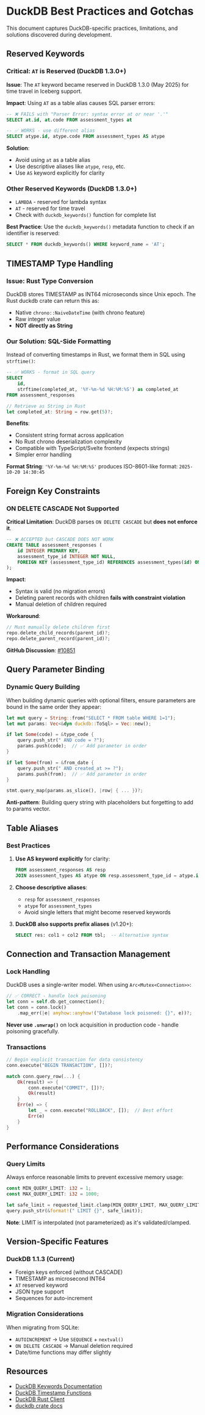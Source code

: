 # DuckDB Best Practices and Gotchas

This document captures DuckDB-specific practices, limitations, and solutions discovered during development.

## Reserved Keywords

### Critical: `AT` is Reserved (DuckDB 1.3.0+)

**Issue**: The `AT` keyword became reserved in DuckDB 1.3.0 (May 2025) for time travel in Iceberg support.

**Impact**: Using `AT` as a table alias causes SQL parser errors:
```sql
-- ❌ FAILS with "Parser Error: syntax error at or near '.'"
SELECT at.id, at.code FROM assessment_types at

-- ✅ WORKS - use different alias
SELECT atype.id, atype.code FROM assessment_types AS atype
```

**Solution**:
- Avoid using `at` as a table alias
- Use descriptive aliases like `atype`, `resp`, etc.
- Use `AS` keyword explicitly for clarity

### Other Reserved Keywords (DuckDB 1.3.0+)
- `LAMBDA` - reserved for lambda syntax
- `AT` - reserved for time travel
- Check with `duckdb_keywords()` function for complete list

**Best Practice**: Use the `duckdb_keywords()` metadata function to check if an identifier is reserved:
```sql
SELECT * FROM duckdb_keywords() WHERE keyword_name = 'AT';
```

## TIMESTAMP Type Handling

### Issue: Rust Type Conversion

DuckDB stores TIMESTAMP as INT64 microseconds since Unix epoch. The Rust duckdb crate can return this as:
- Native `chrono::NaiveDateTime` (with chrono feature)
- Raw integer value
- **NOT directly as String**

### Our Solution: SQL-Side Formatting

Instead of converting timestamps in Rust, we format them in SQL using `strftime()`:

```sql
-- ✅ WORKS - format in SQL query
SELECT
    id,
    strftime(completed_at, '%Y-%m-%d %H:%M:%S') as completed_at
FROM assessment_responses
```

```rust
// Retrieve as String in Rust
let completed_at: String = row.get(5)?;
```

**Benefits**:
- Consistent string format across application
- No Rust chrono deserialization complexity
- Compatible with TypeScript/Svelte frontend (expects strings)
- Simpler error handling

**Format String**: `'%Y-%m-%d %H:%M:%S'` produces ISO-8601-like format: `2025-10-20 14:30:45`

## Foreign Key Constraints

### ON DELETE CASCADE Not Supported

**Critical Limitation**: DuckDB parses `ON DELETE CASCADE` but **does not enforce it**.

```sql
-- ❌ ACCEPTED but CASCADE DOES NOT WORK
CREATE TABLE assessment_responses (
    id INTEGER PRIMARY KEY,
    assessment_type_id INTEGER NOT NULL,
    FOREIGN KEY (assessment_type_id) REFERENCES assessment_types(id) ON DELETE CASCADE
);
```

**Impact**:
- Syntax is valid (no migration errors)
- Deleting parent records with children **fails with constraint violation**
- Manual deletion of children required

**Workaround**:
```rust
// Must manually delete children first
repo.delete_child_records(parent_id)?;
repo.delete_parent_record(parent_id)?;
```

**GitHub Discussion**: [#10851](https://github.com/duckdb/duckdb/discussions/10851)

## Query Parameter Binding

### Dynamic Query Building

When building dynamic queries with optional filters, ensure parameters are bound in the same order they appear:

```rust
let mut query = String::from("SELECT * FROM table WHERE 1=1");
let mut params: Vec<&dyn duckdb::ToSql> = Vec::new();

if let Some(code) = &type_code {
    query.push_str(" AND code = ?");
    params.push(code);  // ✅ Add parameter in order
}

if let Some(from) = &from_date {
    query.push_str(" AND created_at >= ?");
    params.push(from);  // ✅ Add parameter in order
}

stmt.query_map(params.as_slice(), |row| { ... })?;
```

**Anti-pattern**: Building query string with placeholders but forgetting to add to params vector.

## Table Aliases

### Best Practices

1. **Use AS keyword explicitly** for clarity:
   ```sql
   FROM assessment_responses AS resp
   JOIN assessment_types AS atype ON resp.assessment_type_id = atype.id
   ```

2. **Choose descriptive aliases**:
   - `resp` for `assessment_responses`
   - `atype` for `assessment_types`
   - Avoid single letters that might become reserved keywords

3. **DuckDB also supports prefix aliases** (v1.20+):
   ```sql
   SELECT res: col1 + col2 FROM tbl;  -- Alternative syntax
   ```

## Connection and Transaction Management

### Lock Handling

DuckDB uses a single-writer model. When using `Arc<Mutex<Connection>>`:

```rust
// ✅ CORRECT - handle lock poisoning
let conn = self.db.get_connection();
let conn = conn.lock()
    .map_err(|e| anyhow::anyhow!("Database lock poisoned: {}", e))?;
```

**Never use `.unwrap()`** on lock acquisition in production code - handle poisoning gracefully.

### Transactions

```rust
// Begin explicit transaction for data consistency
conn.execute("BEGIN TRANSACTION", [])?;

match conn.query_row(...) {
    Ok(result) => {
        conn.execute("COMMIT", [])?;
        Ok(result)
    }
    Err(e) => {
        let _ = conn.execute("ROLLBACK", []);  // Best effort
        Err(e)
    }
}
```

## Performance Considerations

### Query Limits

Always enforce reasonable limits to prevent excessive memory usage:

```rust
const MIN_QUERY_LIMIT: i32 = 1;
const MAX_QUERY_LIMIT: i32 = 1000;

let safe_limit = requested_limit.clamp(MIN_QUERY_LIMIT, MAX_QUERY_LIMIT);
query.push_str(&format!(" LIMIT {}", safe_limit));
```

**Note**: LIMIT is interpolated (not parameterized) as it's validated/clamped.

## Version-Specific Features

### DuckDB 1.1.3 (Current)
- Foreign keys enforced (without CASCADE)
- TIMESTAMP as microsecond INT64
- `AT` reserved keyword
- JSON type support
- Sequences for auto-increment

### Migration Considerations

When migrating from SQLite:
- `AUTOINCREMENT` → Use `SEQUENCE` + `nextval()`
- `ON DELETE CASCADE` → Manual deletion required
- Date/time functions may differ slightly

## Resources

- [DuckDB Keywords Documentation](https://duckdb.org/docs/stable/sql/dialect/keywords_and_identifiers)
- [DuckDB Timestamp Functions](https://duckdb.org/docs/stable/sql/functions/timestamp)
- [DuckDB Rust Client](https://duckdb.org/docs/stable/clients/rust.html)
- [duckdb crate docs](https://docs.rs/duckdb/)
